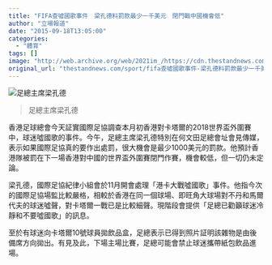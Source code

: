 ```yaml
---
title: "FIFA查噓國歌事件　梁孔德料罰款最少一千美元　閉門戰中國機會低"
author: "立場報道"
date: "2015-09-18T13:05:00"
categories:
  - "體育"
tags: []
image: "http://web.archive.org/web/2021im_/https://cdn.thestandnews.com/media/photos/cache/12036664_1491380214494485_4183717183502763720_n_uV9xX_1200x0.png"
original_url: "thestandnews.com/sport/fifa查噓國歌事件-梁孔德料罰款最少一千美元-閉門戰中國機會低"
---
```

![足總主席梁孔德](http://web.archive.org/web/2021im_/https://cdn.thestandnews.com/media/photos/cache/12036664_1491380214494485_4183717183502763720_n_uV9xX_1200x0.png)

> 足總主席梁孔德

香港足球總會今天証實國際足協調查本月初香港對卡塔爾的2018世界盃外圍賽中，球迷噓國歌的事件。今午，足總主席梁孔德特別在何文田足總會址會見傳媒，表示如果國際足協真的要作出處罰，很大機會是最少1000美元的罰款。他預計香港隊被罰在下一場香港對中國的世界盃外圍賽閉門作賽，機會較低，但一切仍未定論。

梁孔德，國際足協紀律小組會於11月開會處理「港卡大戰噓國歌」事件。他指今次的國際足協場監比較嚴格，相較於香港在同一個球場、即旺角大球場對不丹和馬爾代夫的球迷噓聲，對卡塔爾一戰已是比較細聲。現階段會提供「足總已勸籲球迷冷靜和不要噓國歌」的訊息。

至於有球迷向卡塔爾10號球員拋飲品盒，足總表示已得到照片証明該雜物是由後備席方向拋出。有見及此，下場主場比賽，足總可能會禁止球迷攜帶紙包飲品進場。